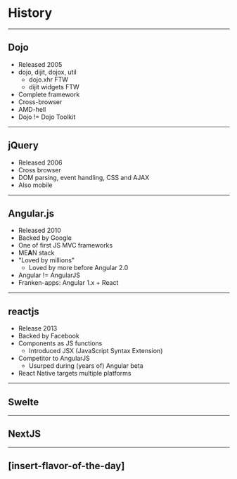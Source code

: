 # History

---

## Dojo

- Released 2005
- dojo, dijit, dojox, util
    - dojo.xhr FTW
    - dijit widgets FTW
- Complete framework
- Cross-browser
- AMD-hell
- Dojo != Dojo Toolkit

---

## jQuery

- Released 2006
- Cross browser
- DOM parsing, event handling, CSS and AJAX
- Also mobile

---

## Angular.js

- Released 2010
- Backed by Google
- One of first JS MVC frameworks
- ME**A**N stack
- "Loved by millions"
    - Loved by more before Angular 2.0
- Angular != AngularJS
- Franken-apps: Angular 1.x + React

---

## reactjs

- Release 2013
- Backed by Facebook
- Components as JS functions
    - Introduced JSX (JavaScript Syntax Extension)
- Competitor to AngularJS
    - Usurped during (years of) Angular beta
- React Native targets multiple platforms

---

## Swelte

---

## NextJS

---

## [insert-flavor-of-the-day]
